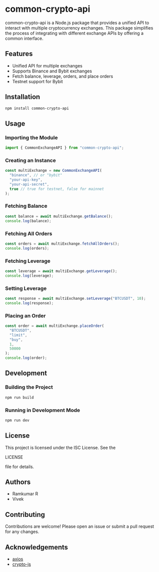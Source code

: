 # common-crypto-api

common-crypto-api is a Node.js package that provides a unified API to interact with multiple cryptocurrency exchanges. This package simplifies the process of integrating with different exchange APIs by offering a common interface.

## Features

- Unified API for multiple exchanges
- Supports Binance and Bybit exchanges
- Fetch balance, leverage, orders, and place orders
- Testnet support for Bybit

## Installation

```sh
npm install common-crypto-api
```

## Usage

### Importing the Module

```ts
import { CommonExchangeAPI } from "common-crypto-api";
```

### Creating an Instance

```ts
const multiExchange = new CommonExchangeAPI(
  "binance", // or "bybit"
  "your-api-key",
  "your-api-secret",
  true // true for testnet, false for mainnet
);
```

### Fetching Balance

```ts
const balance = await multiExchange.getBalance();
console.log(balance);
```

### Fetching All Orders

```ts
const orders = await multiExchange.fetchAllOrders();
console.log(orders);
```

### Fetching Leverage

```ts
const leverage = await multiExchange.getLeverage();
console.log(leverage);
```

### Setting Leverage

```ts
const response = await multiExchange.setLeverage("BTCUSDT", 10);
console.log(response);
```

### Placing an Order

```ts
const order = await multiExchange.placeOrder(
  "BTCUSDT",
  "limit",
  "buy",
  1,
  50000
);
console.log(order);
```

## Development

### Building the Project

```sh
npm run build
```

### Running in Development Mode

```sh
npm run dev
```

## License

This project is licensed under the ISC License. See the 

LICENSE

 file for details.

## Authors

- Ramkumar R
- Vivek

## Contributing

Contributions are welcome! Please open an issue or submit a pull request for any changes.

## Acknowledgements

- [axios](https://github.com/axios/axios)
- [crypto-js](https://github.com/brix/crypto-js)